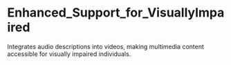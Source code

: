 # Enhanced_Support_for_VisuallyImpaired

Integrates audio descriptions into videos, making multimedia content accessible for visually impaired individuals.
